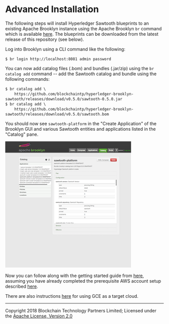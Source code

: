 Advanced Installation
=====================

The following steps will install Hyperledger Sawtooth blueprints to an existing
Apache Brooklyn instance using the Apache Brooklyn `br` command which is available
[here](https://brooklyn.apache.org/v/latest/ops/cli/). The blueprints can be downloaded from the latest release of this repository (see below).

Log into Brooklyn using a CLI command like the following:

    $ br login http://localhost:8081 admin password

You can now add catalog files (.bom) and bundles (.jar/zip) using the `br catalog add`
command -- add the Sawtooth catalog and bundle using the following commands:

    $ br catalog add \
        https://github.com/blockchaintp/hyperledger-brooklyn-sawtooth/releases/download/v0.5.0/sawtooth-0.5.0.jar
    $ br catalog add \
        https://github.com/blockchaintp/hyperledger-brooklyn-sawtooth/releases/download/v0.5.0/sawtooth.bom

You should now see `sawtooth-platform` in the "Create Application" of the Brooklyn GUI and various Sawtooth entities and applications listed in the "Catalog" pane.

![Apache Brooklyn Catalog](./images/apache-brooklyn-catalog.png)

Now you can follow along with the getting started guide from [here](./getting-started.md#configure-and-add-an-aws-deployment-location), assuming you have already completed the prerequisite AWS account setup described [here](./aws-setup.md).

There are also instructions [here](./gce-setup.md) for using GCE as a target cloud.

---
Copyright 2018 Blockchain Technology Partners Limited; Licensed under the [Apache License, Version 2.0](../LICENSE)
